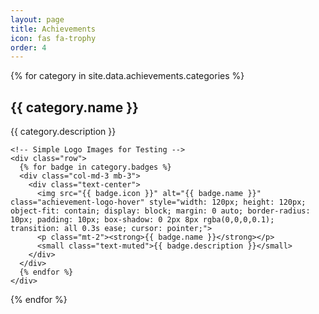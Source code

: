 ```yaml
---
layout: page
title: Achievements
icon: fas fa-trophy
order: 4
---
```


<div class="achievements-container">
  {% for category in site.data.achievements.categories %}
  <section class="mb-5">
    <!-- Category Header -->
    <div class="d-flex align-items-center mb-4">
      <i class="{{ category.icon }} me-3 text-primary" style="font-size: 1.75rem;"></i>
      <div>
        <h2 class="mb-1">{{ category.name }}</h2>
        <p class="text-muted mb-0">{{ category.description }}</p>
      </div>
    </div>
    
    <!-- Simple Logo Images for Testing -->
    <div class="row">
      {% for badge in category.badges %}
      <div class="col-md-3 mb-3">
        <div class="text-center">
          <img src="{{ badge.icon }}" alt="{{ badge.name }}" class="achievement-logo-hover" style="width: 120px; height: 120px; object-fit: contain; display: block; margin: 0 auto; border-radius: 10px; padding: 10px; box-shadow: 0 2px 8px rgba(0,0,0,0.1); transition: all 0.3s ease; cursor: pointer;">
          <p class="mt-2"><strong>{{ badge.name }}</strong></p>
          <small class="text-muted">{{ badge.description }}</small>
        </div>
      </div>
      {% endfor %}
    </div>
  </section>
  {% endfor %}
</div>

<style>
/* Hover animation for achievement logos */
.achievement-logo-hover:hover {
  transform: scale(1.15);
  box-shadow: 0 8px 20px rgba(0,0,0,0.25);
  border-radius: 15px;
}

/* Optional: Add a subtle glow effect */
.achievement-logo-hover:hover {
  transform: scale(1.15);
  box-shadow: 0 8px 20px rgba(0,0,0,0.25), 0 0 0 3px rgba(59, 130, 246, 0.1);
  border-radius: 15px;
}

/* Smooth transition for the container on hover */
.col-md-3:hover {
  z-index: 10;
}
</style>
